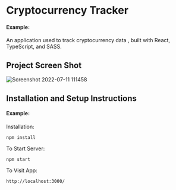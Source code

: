 # Cryptocurrency Tracker

#### Example:

An application used to track cryptocurrency data , built with React,  TypeScript, and SASS.

## Project Screen Shot

![Screenshot 2022-07-11 111458](https://user-images.githubusercontent.com/87665926/178230868-edf98500-de6d-4b5b-a38d-51b2ba93f130.png)

## Installation and Setup Instructions

#### Example:  

Installation:

`npm install`  

To Start Server:

`npm start`  

To Visit App:

`http://localhost:3000/`  
